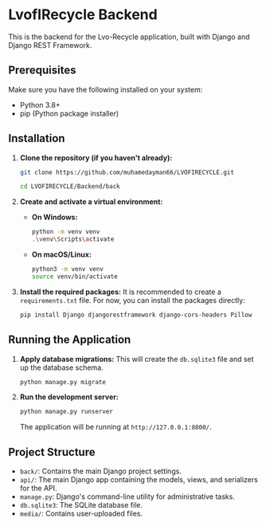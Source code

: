 # LvofIRecycle Backend

This is the backend for the Lvo-Recycle application, built with Django and Django REST Framework.

## Prerequisites

Make sure you have the following installed on your system:
- Python 3.8+
- pip (Python package installer)

## Installation

1.  **Clone the repository (if you haven't already):**
    ```bash
    git clone https://github.com/muhamedayman66/LVOFIRECYCLE.git

    cd LVOFIRECYCLE/Backend/back
    ```

2.  **Create and activate a virtual environment:**

    -   **On Windows:**
        ```bash
        python -m venv venv
        .\venv\Scripts\activate
        ```

    -   **On macOS/Linux:**
        ```bash
        python3 -m venv venv
        source venv/bin/activate
        ```

3.  **Install the required packages:**
    It is recommended to create a `requirements.txt` file. For now, you can install the packages directly:
    ```bash
    pip install Django djangorestframework django-cors-headers Pillow
    ```

## Running the Application

1.  **Apply database migrations:**
    This will create the `db.sqlite3` file and set up the database schema.
    ```bash
    python manage.py migrate
    ```

2.  **Run the development server:**
    ```bash
    python manage.py runserver
    ```

    The application will be running at `http://127.0.0.1:8000/`.

## Project Structure

-   `back/`: Contains the main Django project settings.
-   `api/`: The main Django app containing the models, views, and serializers for the API.
-   `manage.py`: Django's command-line utility for administrative tasks.
-   `db.sqlite3`: The SQLite database file.
-   `media/`: Contains user-uploaded files.
